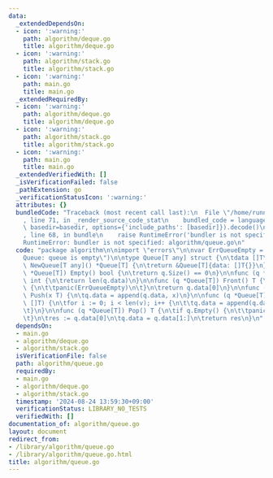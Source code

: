 ```yaml
---
data:
  _extendedDependsOn:
  - icon: ':warning:'
    path: algorithm/deque.go
    title: algorithm/deque.go
  - icon: ':warning:'
    path: algorithm/stack.go
    title: algorithm/stack.go
  - icon: ':warning:'
    path: main.go
    title: main.go
  _extendedRequiredBy:
  - icon: ':warning:'
    path: algorithm/deque.go
    title: algorithm/deque.go
  - icon: ':warning:'
    path: algorithm/stack.go
    title: algorithm/stack.go
  - icon: ':warning:'
    path: main.go
    title: main.go
  _extendedVerifiedWith: []
  _isVerificationFailed: false
  _pathExtension: go
  _verificationStatusIcon: ':warning:'
  attributes: {}
  bundledCode: "Traceback (most recent call last):\n  File \"/home/runner/.local/lib/python3.10/site-packages/onlinejudge_verify/documentation/build.py\"\
    , line 71, in _render_source_code_stat\n    bundled_code = language.bundle(stat.path,\
    \ basedir=basedir, options={'include_paths': [basedir]}).decode()\n  File \"/home/runner/.local/lib/python3.10/site-packages/onlinejudge_verify/languages/user_defined.py\"\
    , line 68, in bundle\n    raise RuntimeError('bundler is not specified: {}'.format(str(path)))\n\
    RuntimeError: bundler is not specified: algorithm/queue.go\n"
  code: "package algorithm\n\nimport \"errors\"\n\nvar ErrQueueEmpty = errors.New(\"\
    Queue: queue is empty\")\n\ntype Queue[T any] struct {\n\tdata []T\n}\n\nfunc\
    \ NewQueue[T any]() *Queue[T] {\n\treturn &Queue[T]{data: []T{}}\n}\n\nfunc (q\
    \ *Queue[T]) Empty() bool {\n\treturn q.Size() == 0\n}\n\nfunc (q *Queue[T]) Size()\
    \ int {\n\treturn len(q.data)\n}\n\nfunc (q *Queue[T]) Front() T {\n\tif q.Empty()\
    \ {\n\t\tpanic(ErrQueueEmpty)\n\t}\n\treturn q.data[0]\n}\n\nfunc (q *Queue[T])\
    \ Push(x T) {\n\tq.data = append(q.data, x)\n}\n\nfunc (q *Queue[T]) PushRange(v\
    \ []T) {\n\tfor i := 0; i < len(v); i++ {\n\t\tq.data = append(q.data, v[i])\n\
    \t}\n}\n\nfunc (q *Queue[T]) Pop() T {\n\tif q.Empty() {\n\t\tpanic(ErrQueueEmpty)\n\
    \t}\n\tres := q.data[0]\n\tq.data = q.data[1:]\n\treturn res\n}\n"
  dependsOn:
  - main.go
  - algorithm/deque.go
  - algorithm/stack.go
  isVerificationFile: false
  path: algorithm/queue.go
  requiredBy:
  - main.go
  - algorithm/deque.go
  - algorithm/stack.go
  timestamp: '2024-08-24 13:59:30+09:00'
  verificationStatus: LIBRARY_NO_TESTS
  verifiedWith: []
documentation_of: algorithm/queue.go
layout: document
redirect_from:
- /library/algorithm/queue.go
- /library/algorithm/queue.go.html
title: algorithm/queue.go
---
```

